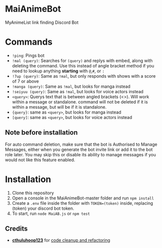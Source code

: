 # MaiAnimeBot
MyAnimeList link finding Discord Bot

Commands
=====

* ```!ping```: Pings bot<br>
* ```!mal (query)```: Searches for ```(query)``` and replys with embed, along with deleting the command. Use this instead of angle bracket method if you need to lookup anything __starting__ with `@`,`#`, or `:`<br>
* ```!7up (query)```: Same as `!mal`, but only responds with shows with a score of 7 or above<br>
* ```!manga (query)```: Same as `!mal`, but looks for manga instead<br>
* ```!seiyuu (query)```: Same as `!mal`, but looks for voice actors instead<br>
* ```<query>```: Querys text that is between angled brackets (<>). Will work within a message or standalone. command will not be deleted if it is within a message, but will be if it is standalone.<br>
* ```{query}```: same as `<query>`, but looks for manga instead<br>
* ```[query]```: same as `<query>`, but looks for voice actors instead


## Note before installation
For auto command deletion, make sure that the bot is Authorised to Manage Messages, either when you generate the bot invite link or add it to the bot role later. You may skip this or disable its ability to manage messages if you would not like this feature enabled.

Installation
=====

1) Clone this repository
2) Open a console in the MaiAnimeBot-master folder and run ```npm install```
3) Create a ```.env``` file inside the folder with ```TOKEN=(token)``` inside, replacing (token) your discord bot token.
4) To start, run ```node MaiAB.js``` or ```npm test```

## Credits
* [__cthuluhoop123__](https://github.com/cthuluhoop123) for [code cleanup and refactoring](https://github.com/YabaiNyan/MaiAnimeBot/pull/1)
